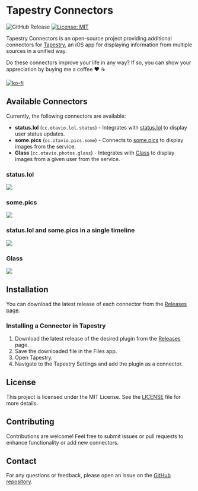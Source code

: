 # Tapestry Connectors

![GitHub Release](https://img.shields.io/github/v/release/otaviocc/tapestry-connectors)
[![License: MIT](https://img.shields.io/badge/License-MIT-yellow.svg)](LICENSE)

Tapestry Connectors is an open-source project providing additional connectors for [Tapestry](https://github.com/TheIconfactory/Tapestry), an iOS app for displaying information from multiple sources in a unified way.

Do these connectors improve your life in any way? If so, you can show your appreciation by buying me a coffee ❤️ ☕️

[![ko-fi](https://ko-fi.com/img/githubbutton_sm.svg)](https://ko-fi.com/otaviocc)

## Available Connectors

Currently, the following connectors are available:

- **status.lol** (`cc.otavio.lol.status`) - Integrates with [status.lol](https://status.lol) to display user status updates.
- **some.pics** (`cc.otavio.pics.some`) - Connects to [some.pics](https://some.pics) to display images from the service.
- **Glass** (`cc.otavio.photos.glass`) - Integrates with [Glass](https://glass.photo) to display images from a given user from the service.

### status.lol

![](https://github.com/user-attachments/assets/7befa2f4-5812-4096-8b1d-26ee4587d2ce)

### some.pics

![](https://github.com/user-attachments/assets/4552015f-092a-4b16-a210-0330b2b0ea02)

### status.lol and some.pics in a single timeline

![](https://github.com/user-attachments/assets/1704a444-8074-4187-9502-cca6cd22f409)

### Glass

![](https://github.com/user-attachments/assets/fb578fe3-b58d-4d4f-b522-48ef8c0d4cd1)

## Installation

You can download the latest release of each connector from the [Releases page](https://github.com/otaviocc/tapestry-connectors/releases).

### Installing a Connector in Tapestry

1. Download the latest release of the desired plugin from the [Releases](https://github.com/otaviocc/tapestry-connectors/releases) page.
2. Save the downloaded file in the Files app.
3. Open Tapestry.
4. Navigate to the Tapestry Settings and add the plugin as a connector.

## License

This project is licensed under the MIT License. See the [LICENSE](LICENSE) file for more details.

## Contributing

Contributions are welcome! Feel free to submit issues or pull requests to enhance functionality or add new connectors.

## Contact

For any questions or feedback, please open an issue on the [GitHub repository](https://github.com/otaviocc/tapestry-connectors/issues).
